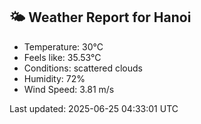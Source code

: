 <!-- WEATHER-START -->
## 🌤 Weather Report for Hanoi

- Temperature: 30°C
- Feels like: 35.53°C
- Conditions: scattered clouds
- Humidity: 72%
- Wind Speed: 3.81 m/s

Last updated: 2025-06-25 04:33:01 UTC
<!-- WEATHER-END -->
